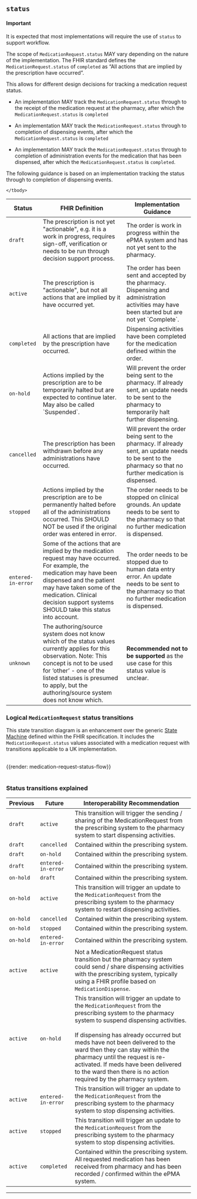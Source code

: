 ## `status`

<div markdown="span" class="alert alert-warning" role="alert"><h4><i class="fa fa-info-circle"></i> Important</h4>
It is expected that most implementations will require the use of <code>status</code> to support workflow.
</div>

The scope of `MedicationRequest.status` MAY vary depending on the nature of the implementation. The FHIR standard defines the `MedicationRequest.status` of `completed` as “All actions that are implied by the prescription have occurred”. 

This allows for different design decisions for tracking a medication request status.

- An implementation MAY track the `MedicationRequest.status` through to the receipt of the medication request at the pharmacy, after which the `MedicationRequest.status` is `completed`

- An implementation MAY track the `MedicationRequest.status` through to completion of dispensing events, after which the `MedicationRequest.status` is `completed`

- An implementation MAY track the `MedicationRequest.status` through to completion of administration events for the medication that has been dispensed, after which the `MedicationRequest.status` is `completed`.


The following guidance is based on an implementation tracking the status through to completion of dispensing events.

<table class="assets" title="Status list">
    <thead>
        <tr>
            <th>Status</th>
            <th>FHIR Definition</th>
            <th>Implementation Guidance</th>
        </tr>
    </thead>
    <tbody>
        <!-- Draft -->
        <tr>
            <td><code>draft</code></td>
            <td>
            	The prescription is not yet "actionable", e.g. it is a work in progress, requires sign-off, verification or needs to be run through decision support process.
            </td>
            <td>
                The order is work in progress within the ePMA system and has not yet sent to the pharmacy.
            </td>
        </tr>
        <!-- Active -->
        <tr>
            <td><code>active</code></td>
            <td>
                The prescription is "actionable", but not all actions that are implied by it have occurred yet.
            </td>
            <td>
                The order has been sent and accepted by the pharmacy. Dispensing and administration activities may have been started but are not yet `Complete`.
            </td>
        </tr>
        <!-- Completed -->
        <tr>
            <td><code>completed</code></td>
            <td>
                All actions that are implied by the prescription have occurred.
            </td>
            <td>
                Dispensing activities have been completed for the medication defined within the order.
            </td>
        </tr>
        <!-- On hold -->
        <tr>
            <td><code>on-hold</code></td>
            <td>
                Actions implied by the prescription are to be temporarily halted but are expected to continue later. May also be called `Suspended`.
            </td>
            <td>
                Will prevent the order being sent to the pharmacy. If already sent, an update needs to be sent to the pharmacy to temporarily halt further dispensing.
            </td>
        </tr>
        <!-- Cancelled -->
        <tr>
            <td><code>cancelled</code></td>
            <td>
                The prescription has been withdrawn before any administrations have occurred.
            </td>
            <td>
                Will prevent the order being sent to the pharmacy. If already sent, an update needs to be sent to the pharmacy so that no further medication is dispensed.
            </td>
        </tr>
        <!-- Stopped -->
        <tr>
            <td><code>stopped</code></td>
            <td>
                Actions implied by the prescription are to be permanently halted before all of the administrations occurred. This SHOULD NOT be used if the original order was entered in error.
            </td>
            <td>
                The order needs to be stopped on clinical grounds. An update needs to be sent to the pharmacy so that no further medication is dispensed.
            </td>
        </tr>
        <!-- Entered in Error -->
        <tr>
            <td><code>entered-in-error</code></td>
            <td>
                Some of the actions that are implied by the medication request may have occurred. For example, the medication may have been dispensed and the patient may have taken some of the medication. Clinical decision support systems SHOULD take this status into account.
            </td>
            <td>
                The order needs to be stopped due to human data entry error. An update needs to be sent to the pharmacy so that no further medication is dispensed.
            </td>
        </tr>
        <!-- Unknown -->
        <tr>
            <td><code>unknown</code></td>
            <td>
                The authoring/source system does not know which of the status values currently applies for this observation. Note: This concept is not to be used for ‘other’ - one of the listed statuses is presumed to apply, but the authoring/source system does not know which.
            </td>
            <td>
                <strong>Recommended not to be supported</strong> as the use case for this status value is unclear.
            </td>
        </tr>
        
    </tbody>
</table>

### Logical `MedicationRequest` status transitions

This state transition diagram is an enhancement over the generic [State Machine](https://www.hl7.org/fhir/request.html#statemachine) defined within the FHIR specification. It includes the `MedicationRequest.status` values associated with a medication request with transitions applicable to a UK implementation.

<br />

<div id="renderParent" title="Medication Request flowchart">
{{render: medication-request-status-flow}}
</div>

<br />

### Status transitions explained

<table class="assets" title="Status transitions">
    <thead>
        <tr>
            <th>Previous</th>
            <th>Future</th>
            <th>Interoperability Recommendation</th>
        </tr>
    </thead>
    <tbody>
        <!-- Draft to Active -->
        <tr>
            <td><code>draft</code></td>
            <td><code>active</code></td>
            <td>
                This transition will trigger the sending / sharing of the MedicationRequest from the prescribing system to the pharmacy system to start dispensing activities.
            </td>
        </tr>
        <!-- Draft to Cancelled -->
        <tr>
            <td><code>draft</code></td>
            <td><code>cancelled</code></td>
            <td>
                Contained within the prescribing system.
            </td>
        </tr>
        <!-- Draft to On-hold -->
        <tr>
            <td><code>draft</code></td>
            <td><code>on-hold</code></td>
            <td>
                Contained within the prescribing system.
            </td>
        </tr>
        <!-- Draft to Entered-in-Error -->
        <tr>
            <td><code>draft</code></td>
            <td><code>entered-in-error</code></td>
            <td>
                Contained within the prescribing system.
            </td>
        </tr>
        <!-- On-hold to Draft -->
        <tr>
            <td><code>on-hold</code></td>
            <td><code>draft</code></td>
            <td>
                Contained within the prescribing system.
            </td>
        </tr>
        <!-- On-hold to Active -->
        <tr>
            <td><code>on-hold</code></td>
            <td><code>active</code></td>
            <td>
                This transition will trigger an update to the <code>MedicationRequest</code> from the prescribing system to the pharmacy system to restart dispensing activities.
            </td>
        </tr>
        <!-- On-hold to Canelled -->
        <tr>
            <td><code>on-hold</code></td>
            <td><code>cancelled</code></td>
            <td>
                Contained within the prescribing system.
            </td>
        </tr>
        <!-- On-hold to Stopped -->
        <tr>
            <td><code>on-hold</code></td>
            <td><code>stopped</code></td>
            <td>
                Contained within the prescribing system.
            </td>
        </tr>
        <!-- On-hold to Entered-in-error -->
        <tr>
            <td><code>on-hold</code></td>
            <td><code>entered-in-error</code></td>
            <td>
                Contained within the prescribing system.
            </td>
        </tr>
        <!-- Active to Active -->
        <tr>
            <td><code>active</code></td>
            <td><code>active</code></td>
            <td>
                Not a MedicationRequest status transition but the pharmacy system could send / share dispensing activities with the prescribing system, typically using a FHIR profile based on <code>MedicationDispense</code>.
            </td>
        </tr>
        <!-- Active to On-hold -->
        <tr>
            <td><code>active</code></td>
            <td><code>on-hold</code></td>
            <td>
                This transition will trigger an update to the <code>MedicationRequest</code> from the prescribing system to the pharmacy system to suspend dispensing activities.
                <br />
                <br />
                If dispensing has already occurred but meds have not been delivered to the ward then they can stay within the pharmacy until the request is re-activated. If meds have been delivered to the ward then there is no action required by the pharmacy system.
            </td>
        </tr>
        <!-- Active to Entered-in-Error -->
        <tr>
            <td><code>active</code></td>
            <td><code>entered-in-error</code></td>
            <td>
                This transition will trigger an update to the <code>MedicationRequest</code> from the prescribing system to the pharmacy system to stop dispensing activities.
            </td>
        </tr>
        <!-- Active to Stopped -->
        <tr>
            <td><code>active</code></td>
            <td><code>stopped</code></td>
            <td>
                This transition will trigger an update to the <code>MedicationRequest</code> from the prescribing system to the pharmacy system to stop dispensing activities.
            </td>
        </tr>
        <!-- Active to Completed -->
        <tr>
            <td><code>active</code></td>
            <td><code>completed</code></td>
            <td>
                Contained within the prescribing system. All requested medication has been received from pharmacy and has been recorded / confirmed within the ePMA system.
            </td>
        </tr>
    </tbody>
</table>

---